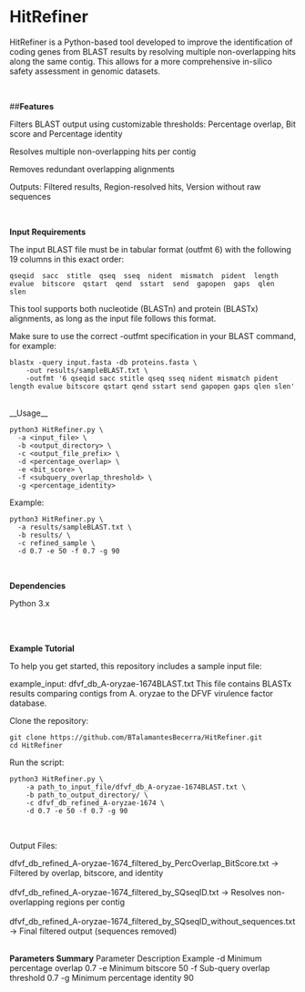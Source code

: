 # HitRefiner

HitRefiner is a Python-based tool developed to improve the identification of coding genes from BLAST results by resolving multiple non-overlapping hits along the same contig. This allows for a more comprehensive in-silico safety assessment in genomic datasets.

<br>

##**Features**

Filters BLAST output using customizable thresholds: Percentage overlap, Bit score and Percentage identity

Resolves multiple non-overlapping hits per contig

Removes redundant overlapping alignments

Outputs: Filtered results, Region-resolved hits, Version without raw sequences

<br>

__Input Requirements__

The input BLAST file must be in tabular format (outfmt 6) with the following 19 columns in this exact order:

    qseqid  sacc  stitle  qseq  sseq  nident  mismatch  pident  length  evalue  bitscore  qstart  qend  sstart  send  gapopen  gaps  qlen  slen

This tool supports both nucleotide (BLASTn) and protein (BLASTx) alignments, as long as the input file follows this format.

Make sure to use the correct -outfmt specification in your BLAST command, for example:

    blastx -query input.fasta -db proteins.fasta \
        -out results/sampleBLAST.txt \
        -outfmt '6 qseqid sacc stitle qseq sseq nident mismatch pident length evalue bitscore qstart qend sstart send gapopen gaps qlen slen'

<br>
__Usage__

    python3 HitRefiner.py \
      -a <input_file> \
      -b <output_directory> \
      -c <output_file_prefix> \
      -d <percentage_overlap> \
      -e <bit_score> \
      -f <subquery_overlap_threshold> \
      -g <percentage_identity>

Example:

    python3 HitRefiner.py \
      -a results/sampleBLAST.txt \
      -b results/ \
      -c refined_sample \
      -d 0.7 -e 50 -f 0.7 -g 90

<br>

**Dependencies**

Python 3.x

<br>
<br>

__Example Tutorial__

To help you get started, this repository includes a sample input file:
<br>

example_input: dfvf_db_A-oryzae-1674BLAST.txt
This file contains BLASTx results comparing contigs from A. oryzae to the DFVF virulence factor database.

Clone the repository:

    git clone https://github.com/BTalamantesBecerra/HitRefiner.git
    cd HitRefiner

Run the script:

    python3 HitRefiner.py \
        -a path_to_input_file/dfvf_db_A-oryzae-1674BLAST.txt \
        -b path_to_output_directory/ \
        -c dfvf_db_refined_A-oryzae-1674 \
        -d 0.7 -e 50 -f 0.7 -g 90

<br>

Output Files:

dfvf_db_refined_A-oryzae-1674_filtered_by_PercOverlap_BitScore.txt → Filtered by overlap, bitscore, and identity
<br>
<br>
dfvf_db_refined_A-oryzae-1674_filtered_by_SQseqID.txt → Resolves non-overlapping regions per contig
<br>
<br>
dfvf_db_refined_A-oryzae-1674_filtered_by_SQseqID_without_sequences.txt → Final filtered output (sequences removed)
<br>
<br>

__Parameters Summary__
Parameter	Description	Example
-d	Minimum percentage overlap	0.7
-e	Minimum bitscore	50
-f	Sub-query overlap threshold	0.7
-g	Minimum percentage identity	90
